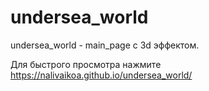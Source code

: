 # undersea_world

undersea_world - main_page с 3d эффектом.

Для быстрого просмотра нажмите https://nalivaikoa.github.io/undersea_world/
